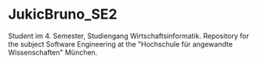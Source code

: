 # JukicBruno_SE2
Student im 4. Semester, Studiengang Wirtschaftsinformatik.
Repository for the subject Software Engineering at the "Hochschule für angewandte Wissenschaften" München.
